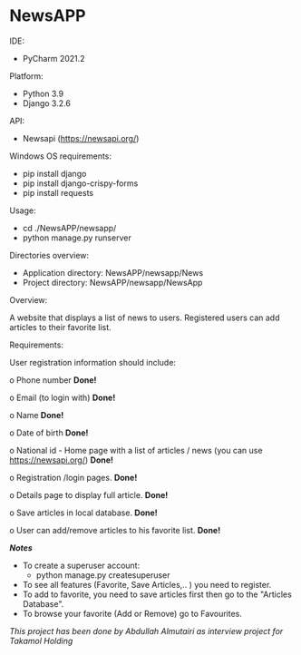 

# NewsAPP


IDE:
- PyCharm 2021.2

Platform:
- Python 3.9
- Django 3.2.6

API:
- Newsapi (https://newsapi.org/)

Windows OS requirements:
- pip install django
- pip install django-crispy-forms
- pip install requests

Usage:
- cd  ./NewsAPP/newsapp/
- python manage.py runserver

Directories overview:
- Application directory: NewsAPP/newsapp/News
- Project directory: NewsAPP/newsapp/NewsApp

Overview:

A website that displays a list of news to users. Registered users can add articles to their favorite list.

Requirements:

User registration information should include:

o Phone number **Done!**

o Email (to login with)  **Done!**

o Name  **Done!**

o Date of birth  **Done!**

o National id - Home page with a list of articles / news (you can use https://newsapi.org/)  **Done!**

o Registration /login pages.  **Done!**

o Details page to display full article.  **Done!**

o Save articles in local database.  **Done!**

o User can add/remove articles to his favorite list.  **Done!**

***Notes***
- To create a superuser account:
  * python manage.py createsuperuser
- To see all features (Favorite, Save Articles,.. ) you need to register.
- To add to favorite, you need to save articles first then go to the "Articles Database".
- To browse your favorite (Add or Remove) go to Favourites.

*This project has been done by Abdullah Almutairi as interview project for Takamol Holding*

